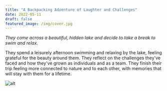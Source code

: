 ```yaml
---
title: "A Backpacking Adventure of Laughter and Challenges"
date: 2022-05-11
draft: false
featured_image: /img/cover.jpg
---
```


*They come across a beautiful, hidden lake and decide to take a break to swim and relax.*

They spend a leisurely afternoon swimming and relaxing by the lake, feeling grateful for the beauty around them. They reflect on the challenges they've faced and how they've grown as individuals and as a team. They finish their trip feeling more connected to nature and to each other, with memories that will stay with them for a lifetime.

![alt](/img/3a2.png)